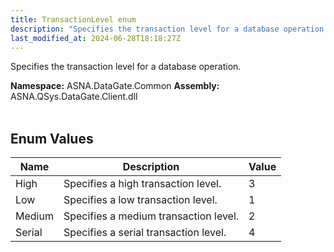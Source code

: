 ```yaml
---
title: TransactionLevel enum
description: "Specifies the transaction level for a database operation. "
last_modified_at: 2024-06-28T18:18:27Z
---
```


Specifies the transaction level for a database operation.

**Namespace:** ASNA.DataGate.Common
**Assembly:** ASNA.QSys.DataGate.Client.dll
<br>
<br>

## Enum Values

| Name | Description | Value
| --- | --- | --- 
| High | Specifies a high transaction level. | 3 |
| Low | Specifies a low transaction level. | 1 |
| Medium | Specifies a medium transaction level. | 2 |
| Serial | Specifies a serial transaction level. | 4 |
